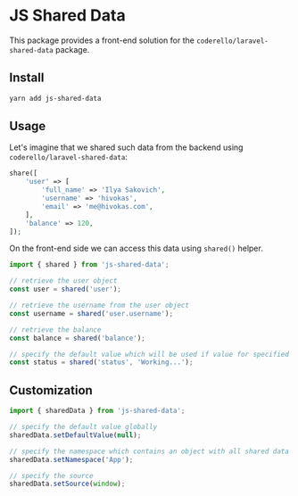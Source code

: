 # JS Shared Data

This package provides a front-end solution for the `coderello/laravel-shared-data` package.

## Install

```bash
yarn add js-shared-data
```

## Usage

Let's imagine that we shared such data from the backend using `coderello/laravel-shared-data`:

```php
share([
    'user' => [
        'full_name' => 'Ilya Sakovich',
        'username' => 'hivokas',
        'email' => 'me@hivokas.com',
    ],
    'balance' => 120,
]);
```

On the front-end side we can access this data using `shared()` helper.

```js
import { shared } from 'js-shared-data';

// retrieve the user object
const user = shared('user');

// retrieve the username from the user object
const username = shared('user.username');

// retrieve the balance
const balance = shared('balance');

// specify the default value which will be used if value for specified path doesn't exist
const status = shared('status', 'Working...');
```

## Customization

```js
import { sharedData } from 'js-shared-data';

// specify the default value globally
sharedData.setDefaultValue(null);

// specify the namespace which contains an object with all shared data
sharedData.setNamespace('App');

// specify the source
sharedData.setSource(window);
```